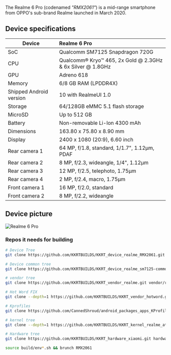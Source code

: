 The Realme 6 Pro (codenamed _"RMX2061"_) is a mid-range smartphone from OPPO's sub-brand Realme launched in March 2020.

## Device specifications

| Device                  | Realme 6 Pro                                                |
| ----------------------- | :---------------------------------------------------------- |
| SoC                     | Qualcomm SM7125 Snapdragon 720G                             |
| CPU                     | Qualcomm® Kryo™ 465, 2x Gold @ 2.3GHz & 6x Silver @ 1.8GHz  |
| GPU                     | Adreno 618                                                  |
| Memory                  | 6/8 GB RAM (LPDDR4X)                                        |
| Shipped Android version | 10 with RealmeUI 1.0                                        |
| Storage                 | 64/128GB eMMC 5.1 flash storage                             |
| MicroSD                 | Up to 512 GB                                                |
| Battery                 | Non-removable Li-Ion 4300 mAh                               |
| Dimensions              | 163.80 x 75.80 x 8.90 mm                                    |
| Display                 | 2400 x 1080 (20:9), 6.60 inch                               |
| Rear camera 1           | 64 MP, f/1.8, standard, 1/1.7", 1.12µm, PDAF                |
| Rear camera 2           | 8 MP, f/2.3, wideangle, 1/4", 1.12µm                        |
| Rear camera 3           | 12 MP, f/2.5, telephoto, 1.75µm                             |
| Rear camera 4           | 2 MP, f/2.4, macro, 1.75µm                                 |
| Front camera 1          | 16 MP, f/2.0, standard                                      |
| Front camera 2          | 8 MP, f/2.2, wideangle                                      |

## Device picture

![Realme 6 Pro](https://fdn2.gsmarena.com/vv/bigpic/realme-6-pro.jpg)

### Repos it needs for building

```bash
# Device Tree
git clone https://github.com/KKRTBUILDS/KKRT_device_realme_RMX2061.git device/realme/RMX2061

# Device common tree
git clone https://github.com/KKRTBUILDS/KKRT_device_realme_sm7125-common.git device/realme/sm7125-common

# vendor tree
git clone https://github.com/KKRTBUILDS/KKRT_vendor_realme.git vendor/realme

# Hot Word FIX
git clone --depth=1 https://github.com/KKRTBUILDS/KKRT_vendor_hotword.git vendor/hotword

# Kprofiles
git clone https://github.com/CannedShroud/android_packages_apps_KProfiles packages/apps/KProfiles

# kernel tree
git clone --depth=1 https://github.com/KKRTBUILDS/KKRT_kernel_realme_atoll_oss.git kernel/realme/atoll

# Hardware tree
git clone https://github.com/KKRTBUILDS/KKRT_hardware_xiaomi.git hardware/xiaomi

source build/env*.sh && brunch RMX2061
```
